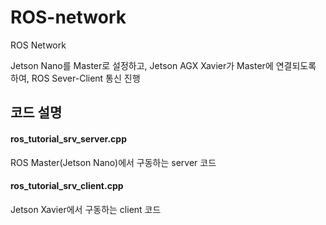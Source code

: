 # ROS-network
ROS Network

Jetson Nano를 Master로 설정하고, Jetson AGX Xavier가 Master에 연결되도록 하여,
ROS Sever-Client 통신 진행
    
## 코드 설명
#### ros_tutorial_srv_server.cpp
ROS Master(Jetson Nano)에서 구동하는 server 코드

#### ros_tutorial_srv_client.cpp
Jetson Xavier에서 구동하는 client 코드
